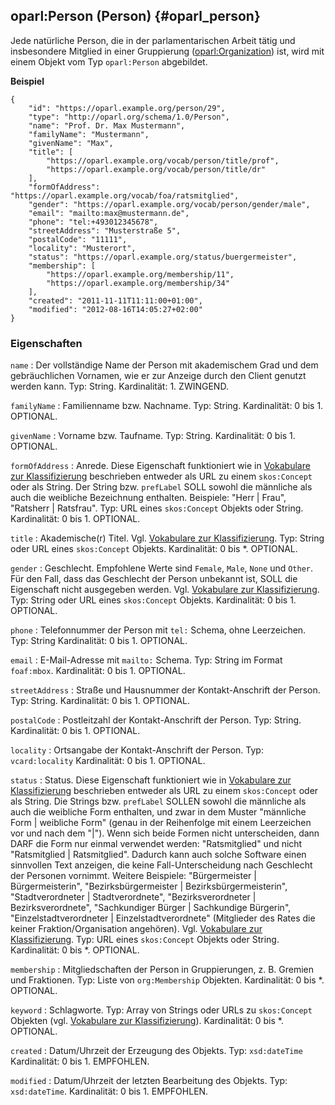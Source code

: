 oparl:Person (Person)  {#oparl_person}
--------------------

Jede natürliche Person, die in der parlamentarischen Arbeit tätig
und insbesondere Mitglied in einer Gruppierung ([oparl:Organization](#oparl_organization)) ist,
wird mit einem Objekt vom Typ `oparl:Person` abgebildet.

**Beispiel**

~~~~~  {#person_ex2 .json}
{
    "id": "https://oparl.example.org/person/29",
    "type": "http://oparl.org/schema/1.0/Person",
    "name": "Prof. Dr. Max Mustermann",
    "familyName": "Mustermann",
    "givenName": "Max",
    "title": [
        "https://oparl.example.org/vocab/person/title/prof",
        "https://oparl.example.org/vocab/person/title/dr"
    ],
    "formOfAddress": "https://oparl.example.org/vocab/foa/ratsmitglied",
    "gender": "https://oparl.example.org/vocab/person/gender/male",
    "email": "mailto:max@mustermann.de",
    "phone": "tel:+493012345678",
    "streetAddress": "Musterstraße 5",
    "postalCode": "11111",
    "locality": "Musterort",
    "status": "https://oparl.example.org/status/buergermeister",
    "membership": [
        "https://oparl.example.org/membership/11",
        "https://oparl.example.org/membership/34"
    ],
    "created": "2011-11-11T11:11:00+01:00",
    "modified": "2012-08-16T14:05:27+02:00"
}
~~~~~

### Eigenschaften ###

`name`
:   Der vollständige Name der Person mit akademischem Grad und dem gebräuchlichen Vornamen,
    wie er zur Anzeige durch den Client genutzt werden kann.
    Typ: String.
    Kardinalität: 1.
    ZWINGEND.

`familyName`
:   Familienname bzw. Nachname.
    Typ: String.
    Kardinalität: 0 bis 1.
    OPTIONAL.

`givenName`
:   Vorname bzw. Taufname.
    Typ: String.
    Kardinalität: 0 bis 1.
    OPTIONAL.

`formOfAddress`
:   Anrede. Diese Eigenschaft funktioniert wie in 
    [Vokabulare zur Klassifizierung](#vokabulare_klassifizierung) beschrieben 
    entweder als URL zu einem `skos:Concept` oder als String.
    Der String bzw. `prefLabel` SOLL sowohl die männliche als auch die weibliche Bezeichnung
    enthalten. Beispiele: "Herr | Frau", "Ratsherr | Ratsfrau".
    Typ: URL eines `skos:Concept` Objekts oder String.
    Kardinalität: 0 bis 1.
    OPTIONAL.

`title`
:   Akademische(r) Titel. Vgl. [Vokabulare zur Klassifizierung](#vokabulare_klassifizierung).
    Typ: String oder URL eines `skos:Concept` Objekts.
    Kardinalität: 0 bis *.
    OPTIONAL.

`gender`
:   Geschlecht. Empfohlene Werte sind `Female`, `Male`, `None` und `Other`.
    Für den Fall, dass das Geschlecht der Person unbekannt ist, SOLL die Eigenschaft nicht
    ausgegeben werden. Vgl. [Vokabulare zur Klassifizierung](#vokabulare_klassifizierung).
    Typ: String oder URL eines `skos:Concept` Objekts.
    Kardinalität: 0 bis 1.
    OPTIONAL.

`phone`
:   Telefonnummer der Person mit `tel:` Schema, ohne Leerzeichen.
    Typ: String
    Kardinalität: 0 bis 1.
    OPTIONAL.

`email`
:   E-Mail-Adresse mit `mailto:` Schema.
    Typ: String im Format `foaf:mbox`.
    Kardinalität: 0 bis 1.
    OPTIONAL.

`streetAddress`
:   Straße und Hausnummer der Kontakt-Anschrift der Person.
    Typ: String.
    Kardinalität: 0 bis 1.
    OPTIONAL.

`postalCode`
:   Postleitzahl der Kontakt-Anschrift der Person.
    Typ: String.
    Kardinalität: 0 bis 1.
    OPTIONAL.

`locality`
:   Ortsangabe der Kontakt-Anschrift der Person.
    Typ: `vcard:locality`
    Kardinalität: 0 bis 1.
    OPTIONAL.

`status`
:   Status. Diese Eigenschaft funktioniert wie in 
    [Vokabulare zur Klassifizierung](#vokabulare_klassifizierung) beschrieben entweder
    als URL zu einem `skos:Concept` oder als String.
    Die Strings bzw. `prefLabel` SOLLEN sowohl die männliche als auch die weibliche
    Form enthalten, und zwar in dem Muster
    "männliche Form | weibliche Form" (genau in der Reihenfolge mit einem Leerzeichen
    vor und nach dem "|").
    Wenn sich beide Formen nicht unterscheiden, dann DARF die Form nur einmal verwendet werden:
    "Ratsmitglied" und nicht "Ratsmitglied | Ratsmitglied".
    Dadurch kann auch solche Software einen sinnvollen Text anzeigen, die keine
    Fall-Unterscheidung nach Geschlecht
    der Personen vornimmt.
    Weitere Beispiele: "Bürgermeister | Bürgermeisterin",
    "Bezirksbürgermeister | Bezirksbürgermeisterin",
    "Stadtverordneter | Stadtverordnete",
    "Bezirksverordneter | Bezirksverordnete",
    "Sachkundiger Bürger | Sachkundige Bürgerin",
    "Einzelstadtverordneter | Einzelstadtverordnete" (Mitglieder des Rates die keiner Fraktion/Organisation
    angehören).
    Vgl. [Vokabulare zur Klassifizierung](#vokabulare_klassifizierung).
    Typ: URL eines `skos:Concept` Objekts oder String.
    Kardinalität: 0 bis *.
    OPTIONAL.

`membership`
:   Mitgliedschaften der Person in Gruppierungen, z. B. Gremien und
    Fraktionen.
    Typ: Liste von `org:Membership` Objekten.
    Kardinalität: 0 bis *.
    OPTIONAL.

`keyword`
:   Schlagworte.
    Typ: Array von Strings oder URLs zu `skos:Concept` Objekten
    (vgl. [Vokabulare zur Klassifizierung](#vokabulare_klassifizierung)).
    Kardinalität: 0 bis *.
    OPTIONAL.

`created`
:   Datum/Uhrzeit der Erzeugung des Objekts.
    Typ: `xsd:dateTime`
    Kardinalität: 0 bis 1.
    EMPFOHLEN.

`modified`
:   Datum/Uhrzeit der letzten Bearbeitung des Objekts.
    Typ: `xsd:dateTime`.
    Kardinalität: 0 bis 1.
    EMPFOHLEN.
